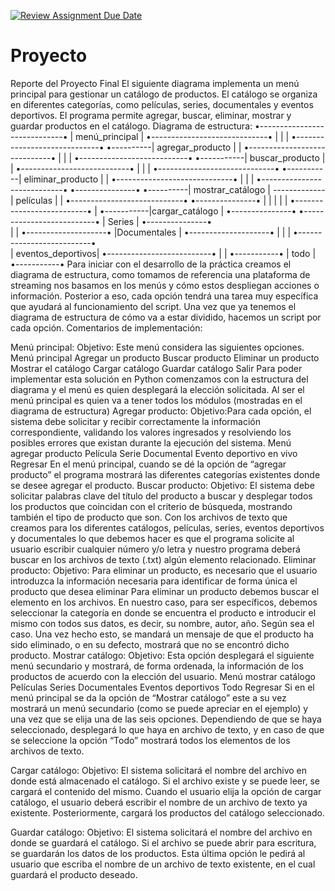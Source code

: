 [![Review Assignment Due Date](https://classroom.github.com/assets/deadline-readme-button-24ddc0f5d75046c5622901739e7c5dd533143b0c8e959d652212380cedb1ea36.svg)](https://classroom.github.com/a/LCXMIOgt)
# Proyecto
Reporte del Proyecto Final
El siguiente diagrama implementa un menú principal para gestionar un catálogo de productos. El catálogo se organiza en diferentes categorías, como películas, series, documentales y eventos deportivos. El programa permite agregar, buscar, eliminar, mostrar y guardar productos en el catálogo.
Diagrama de estructura:
•-----------------------------•
|   menú_principal        |
•-----------------------------•
                |
                |
                |           •-----------------------------•
                •----------|   agregar_producto   |
                |           •-----------------------------•
                |
                |
                |            •---------------------------•
                •-----------|  buscar_producto   |
                |            •---------------------------•
                |
                |
                |            •-----------------------------•
                •-----------|   eliminar_producto |
                |            •-----------------------------•
                |
                |
                |           •----------------------------•               •---------------•
                •----------|   mostrar_catálogo  |          -------------|   películas | 
                |           •----------------------------•               •---------------•
                |                                                                         |
                |                                                                         |
                |            •--------------------------•                                 |
                •-----------|cargar_catálogo     |                               •---------------•
                             •--------------------------•                          | Series       |
                                                                                  •---------------•   
                                                                                          |
                                                                                          |
                                                                                 •--------------------•
                                                                                    |Documentales |
                                                                                 •--------------------•
                                                                                           |
                                                                                           |
                                                                                           |
                                                                                  •--------------------------•          
                                                                                      | eventos_deportivos|
                                                                                  •--------------------------•
                                                                                            | 
                                                                                            |
                                                                                    •-----------•
                                                                                     |   todo   |      
                                                                                     •-----------•
Para iniciar con el desarrollo de la práctica creamos el diagrama de estructura, como tomamos de referencia una plataforma de streaming nos basamos en los menús y cómo estos despliegan acciones o información. Posterior a eso,
 cada opción tendrá una tarea muy específica que ayudará al funcionamiento del script. 
Una vez que ya tenemos el diagrama de estructura de cómo va a estar dividido, hacemos un script por cada opción.
Comentarios de implementación:


Menú principal:
Objetivo: Este menú considera las siguientes opciones.
Menú principal
Agregar un producto
Buscar producto
Eliminar un producto
Mostrar el catálogo
Cargar catálogo
Guardar catálogo
Salir
Para poder implementar esta solución en Python comenzamos con la estructura del diagrama y el menú es quien desplegará la elección solicitada. Al ser el menú principal es quien va a tener todos los módulos (mostradas en el diagrama de estructura)
Agregar producto:
Objetivo:Para cada opción, el sistema debe solicitar y recibir correctamente la información correspondiente, validando los valores ingresados y resolviendo los posibles errores que existan durante la ejecución del sistema.
Menú agregar producto
Película
Serie
Documental
Evento deportivo en vivo
Regresar
En el menú principal, cuando se dé la opción de “agregar producto” el programa mostrará las diferentes categorías existentes donde se desee agregar el producto.
Buscar producto:
Objetivo: El sistema debe solicitar palabras clave del título del producto a buscar y desplegar todos los productos que coincidan con el criterio de búsqueda, mostrando también el tipo de producto que son.
Con los archivos de texto que creamos para los diferentes catálogos, películas, series, eventos deportivos y documentales lo que debemos hacer es que el programa solicite al usuario escribir cualquier número y/o letra y nuestro programa deberá buscar en los archivos de texto (.txt) algún elemento relacionado.
Eliminar producto:
Objetivo: Para eliminar un producto, es necesario que el usuario introduzca la información necesaria para identificar de forma única el producto que desea eliminar
Para eliminar un producto debemos buscar el elemento en los archivos. En nuestro caso, para ser específicos, debemos seleccionar la categoría en donde se encuentra el producto e introducir el mismo con todos sus datos, es decir, su nombre, autor, año. Según sea el caso. Una vez hecho esto, se mandará un mensaje de que el producto ha sido eliminado, o en su defecto, mostrará que no se encontró dicho producto. 
Mostrar catálogo:
Objetivo: Esta opción desplegará el siguiente menú secundario y mostrará, de forma ordenada, la información de los productos de acuerdo con la elección del usuario.
Menú mostrar catálogo
Películas
Series
Documentales
Eventos deportivos
Todo
Regresar
Si en el menú principal se da la opción de “Mostrar catálogo” este a su vez mostrará un menú secundario (como se puede apreciar en el ejemplo) y una vez que se elija una de las seis opciones. Dependiendo de que se haya seleccionado, desplegará lo que haya en archivo de texto, y en caso de que se seleccione la opción “Todo” mostrará todos los elementos de los archivos de texto.

Cargar catálogo:
Objetivo: El sistema solicitará el nombre del archivo en donde está almacenado el catálogo. Si el archivo existe y se puede leer, se cargará el contenido del mismo.
Cuando el usuario elija la opción de cargar catálogo, el usuario deberá escribir el nombre de un archivo de texto ya existente. Posteriormente, cargará los productos del catálogo seleccionado.


Guardar catálogo:
Objetivo: El sistema solicitará el nombre del archivo en donde se guardará el catálogo. Si el archivo se puede abrir para escritura, se guardarán los datos de los productos.
Esta última opción le pedirá al usuario que escriba el nombre de un archivo de texto existente, en el cual guardará el producto deseado. 
